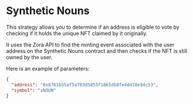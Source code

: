 # Synthetic Nouns

This strategy allows you to determine if an address is eligible to vote by checking if it holds the unique NFT claimed by it originally.

It uses the Zora API to find the minting event associated with the user address on the Synthetic Nouns contract and then checks if the NFT is still owned by the user.

Here is an example of parameters:

```json
{
  "address": "0x8761b55af5a703d5855f1865db8fe4dd18e94c53",
  "symbol": "sNOUN"
}
```
